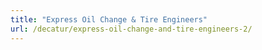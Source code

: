 ```yaml
---
title: "Express Oil Change & Tire Engineers"
url: /decatur/express-oil-change-and-tire-engineers-2/
---
```

